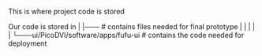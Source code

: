 This is where project code is stored

Our code is stored in 
|
|───  # contains files needed for final prototype
|   |
|   |
|   └───ui/PicoDVI/software/apps/fufu-ui     # contains the code needed for deployment